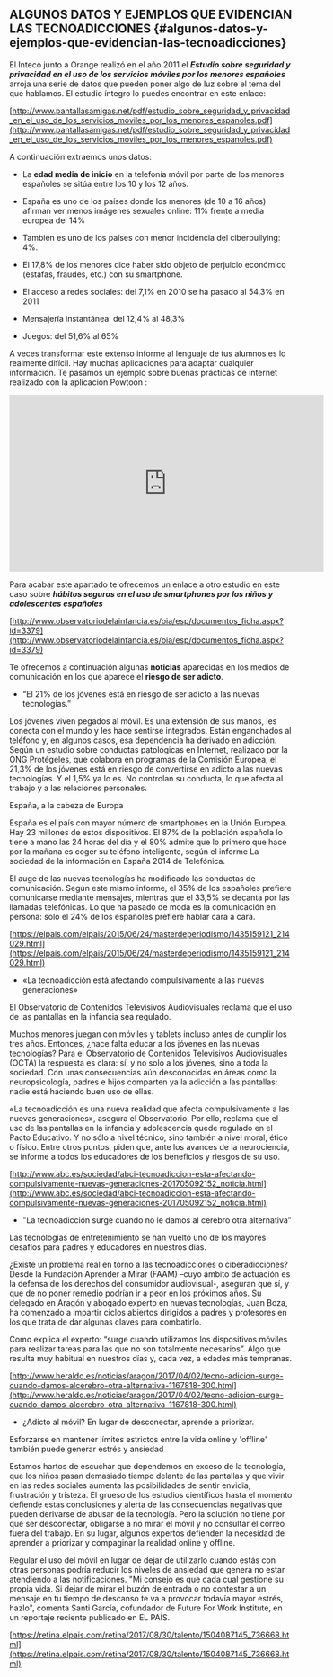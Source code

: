 ## ALGUNOS DATOS Y EJEMPLOS QUE EVIDENCIAN LAS TECNOADICCIONES {#algunos-datos-y-ejemplos-que-evidencian-las-tecnoadicciones}

El Inteco junto a Orange realizó en el año 2011 el **_Estudio sobre seguridad y privacidad en el uso de los servicios móviles por los menores españoles_** arroja una serie de datos que pueden poner algo de luz sobre el tema del que hablamos. El estudio íntegro lo puedes encontrar en este enlace:

[http://www.pantallasamigas.net/pdf/estudio_sobre_seguridad_y_privacidad_en_el_uso_de_los_servicios_moviles_por_los_menores_espanoles.pdf](http://www.pantallasamigas.net/pdf/estudio_sobre_seguridad_y_privacidad_en_el_uso_de_los_servicios_moviles_por_los_menores_espanoles.pdf)

A continuación extraemos unos datos:

*   La **edad media de inicio** en la telefonía móvil por parte de los menores españoles se sitúa entre los 10 y los 12 años.

*   España es uno de los países donde los menores (de 10 a 16 años) afirman ver menos imágenes sexuales online: 11% frente a media europea del 14%

*   También es uno de los países con menor incidencia del ciberbullying: 4%.

*   El 17,8% de los menores dice haber sido objeto de perjuicio económico (estafas, fraudes, etc.) con su smartphone.

*   El acceso a redes sociales: del 7,1% en 2010 se ha pasado al 54,3% en 2011

*   Mensajería instantánea: del 12,4% al 48,3%

*   Juegos: del 51,6% al 65%

A veces transformar este extenso informe al lenguaje de tus alumnos es lo realmente difícil. Hay muchas aplicaciones para adaptar cualquier información. Te pasamos un ejemplo sobre buenas prácticas de internet realizado con la aplicación Powtoon :

<iframe width="560" height="315" src="https://www.youtube.com/embed/MIdhs2unQfI?rel=0" frameborder="0" allowfullscreen></iframe>


Para acabar este apartado te ofrecemos un enlace a otro estudio en este caso sobre **_hábitos seguros en el uso de smartphones por los niños y adolescentes españoles_**

[http://www.observatoriodelainfancia.es/oia/esp/documentos_ficha.aspx?id=3379](http://www.observatoriodelainfancia.es/oia/esp/documentos_ficha.aspx?id=3379)


Te ofrecemos a continuación algunas **noticias** aparecidas en los medios de comunicación en los que aparece el **riesgo de ser adicto**.

*   “El 21% de los jóvenes está en riesgo de ser adicto a las nuevas tecnologías.”

Los jóvenes viven pegados al móvil. Es una extensión de sus manos, les conecta con el mundo y les hace sentirse integrados. Están enganchados al teléfono y, en algunos casos, esa dependencia ha derivado en adicción. Según un estudio sobre conductas patológicas en Internet, realizado por la ONG Protégeles, que colabora en programas de la Comisión Europea, el 21,3% de los jóvenes está en riesgo de convertirse en adicto a las nuevas tecnologías. Y el 1,5% ya lo es. No controlan su conducta, lo que afecta al trabajo y a las relaciones personales.

España, a la cabeza de Europa

España es el país con mayor número de smartphones en la Unión Europea. Hay 23 millones de estos dispositivos. El 87% de la población española lo tiene a mano las 24 horas del día y el 80% admite que lo primero que hace por la mañana es coger su teléfono inteligente, según el informe La sociedad de la información en España 2014 de Telefónica.

El auge de las nuevas tecnologías ha modificado las conductas de comunicación. Según este mismo informe, el 35% de los españoles prefiere comunicarse mediante mensajes, mientras que el 33,5% se decanta por las llamadas telefónicas. Lo que ha pasado de moda es la comunicación en persona: solo el 24% de los españoles prefiere hablar cara a cara.

[https://elpais.com/elpais/2015/06/24/masterdeperiodismo/1435159121_214029.html](https://elpais.com/elpais/2015/06/24/masterdeperiodismo/1435159121_214029.html)

*   «La tecnoadicción está afectando compulsivamente a las nuevas generaciones»

El Observatorio de Contenidos Televisivos Audiovisuales reclama que el uso de las pantallas en la infancia sea regulado.

Muchos menores juegan con móviles y tablets incluso antes de cumplir los tres años. Entonces, ¿hace falta educar a los jóvenes en las nuevas tecnologías? Para el Observatorio de Contenidos Televisivos Audiovisuales (OCTA) la respuesta es clara: sí, y no solo a los jóvenes, sino a toda la sociedad. Con unas consecuencias aún desconocidas en áreas como la neuropsicología, padres e hijos comparten ya la adicción a las pantallas: nadie está haciendo buen uso de ellas.

«La tecnoadicción es una nueva realidad que afecta compulsivamente a las nuevas generaciones», asegura el Observatorio. Por ello, reclama que el uso de las pantallas en la infancia y adolescencia quede regulado en el Pacto Educativo. Y no sólo a nivel técnico, sino también a nivel moral, ético o físico. Entre otros puntos, piden que, ante los avances de la neurociencia, se informe a todos los educadores de los beneficios y riesgos de su uso.

[http://www.abc.es/sociedad/abci-tecnoadiccion-esta-afectando-compulsivamente-nuevas-generaciones-201705092152_noticia.html](http://www.abc.es/sociedad/abci-tecnoadiccion-esta-afectando-compulsivamente-nuevas-generaciones-201705092152_noticia.html)

* &quot;La tecnoadicción surge cuando no le damos al cerebro otra alternativa”

Las tecnologías de entretenimiento se han vuelto uno de los mayores desafíos para padres y educadores en nuestros días.

¿Existe un problema real en torno a las tecnoadicciones o ciberadicciones? Desde la Fundación Aprender a Mirar (FAAM) –cuyo ámbito de actuación es la defensa de los derechos del consumidor audiovisual-, aseguran que sí, y que de no poner remedio podrían ir a peor en los próximos años. Su delegado en Aragón y abogado experto en nuevas tecnologías, Juan Boza, ha comenzado a impartir ciclos abiertos dirigidos a padres y profesores en los que trata de dar algunas claves para combatirlo.

Como explica el experto: “surge cuando utilizamos los dispositivos móviles para realizar tareas para las que no son totalmente necesarios”. Algo que resulta muy habitual en nuestros días y, cada vez, a edades más tempranas.

[http://www.heraldo.es/noticias/aragon/2017/04/02/tecno-adicion-surge-cuando-damos-alcerebro-otra-alternativa-1167818-300.html](http://www.heraldo.es/noticias/aragon/2017/04/02/tecno-adicion-surge-cuando-damos-alcerebro-otra-alternativa-1167818-300.html)

*   ¿Adicto al móvil? En lugar de desconectar, aprende a priorizar.

Esforzarse en mantener límites estrictos entre la vida online y &#039;offline&#039; también puede generar estrés y ansiedad

Estamos hartos de escuchar que dependemos en exceso de la tecnología, que los niños pasan demasiado tiempo delante de las pantallas y que vivir en las redes sociales aumenta las posibilidades de sentir envidia, frustración y tristeza. El grueso de los estudios científicos hasta el momento defiende estas conclusiones y alerta de las consecuencias negativas que pueden derivarse de abusar de la tecnología. Pero la solución no tiene por qué ser desconectar, obligarse a no mirar el móvil y no consultar el correo fuera del trabajo. En su lugar, algunos expertos defienden la necesidad de aprender a priorizar y compaginar la realidad online y offline.

Regular el uso del móvil en lugar de dejar de utilizarlo cuando estás con otras personas podría reducir los niveles de ansiedad que genera no estar atendiendo a las notificaciones. &quot;Mi consejo es que cada cual gestione su propia vida. Si dejar de mirar el buzón de entrada o no contestar a un mensaje en tu tiempo de descanso te va a provocar todavía mayor estrés, hazlo&quot;, comenta Santi García, cofundador de Future For Work Institute, en un reportaje reciente publicado en EL PAÍS.

[https://retina.elpais.com/retina/2017/08/30/talento/1504087145_736668.html](https://retina.elpais.com/retina/2017/08/30/talento/1504087145_736668.html)